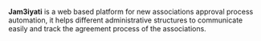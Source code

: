 **Jam3iyati**
is a web based platform for new associations approval process automation, it helps different administrative structures to communicate easily and track the agreement process of the associations.

